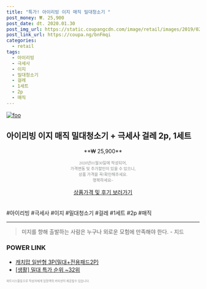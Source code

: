 ```yaml
--- 
title: "특가! 아이리빙 이지 매직 밀대청소기 " 
post_money: ₩. 25,900 
post_date: dt. 2020.01.30 
post_img_url: https://static.coupangcdn.com/image/retail/images/2019/02/21/13/0/7d3e37bc-c0b3-4a9c-b255-bda938da8b37.jpg 
post_link_url: https://coupa.ng/bnFmqi 
categories: 
  - retail 
tags: 
  - 아이리빙 
  - 극세사 
  - 이지 
  - 밀대청소기 
  - 걸레 
  - 1세트 
  - 2p 
  - 매직 
--- 
```

[![foo](https://static.coupangcdn.com/image/retail/images/2019/02/21/13/0/7d3e37bc-c0b3-4a9c-b255-bda938da8b37.jpg)](https://coupa.ng/bnFmqi) 

## 아이리빙 이지 매직 밀대청소기 + 극세사 걸레 2p, 1세트 
<p style="text-align: center;">**₩ 25,900**</p> 
<p style="text-align: center;"><span style="color: #898c8f; font-family: Georgia,Times,serif; font-size: 0.75em;">2020년01월30일에 작성되어, <br>가격변동 및 추가할인이 있을 수 있으니,<br> 상품 가격을 꼭!확인해주세요.<br>행복하세요~</span> 
</p>	 
<div markdown="0" style="text-align: center;"><a href="https://coupa.ng/bnFmqi" class="btn btn--success">상품가격 및 후기 보러가기</a></div> 
<br><br> 
  #아이리빙 #극세사 #이지 #밀대청소기 #걸레 #1세트 #2p #매직 
<hr> 

> 미지를 향해 출발하는 사람은 누구나 외로운 모험에 만족해야 한다. - 지드 


### POWER LINK

* <a href="https://blog.naver.com/fasyy4321/221790480775" target="_blank">캐치맙 일반형 3P(밀대+전용패드2P)</a>
* <a href="https://blog.naver.com/sakai111/221789778841" target="_blank"> [생활] 밀대 특가 순위 ~32위</a>

<span style="color: #898c8f; font-family: Georgia,Times,serif; font-size: 0.55em;">파트너스활동으로 작성자에게 일정액의 커미션이 제공될수 있습니다.</span> 
